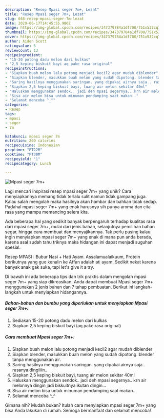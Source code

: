 ```yaml
---
description: "Resep Mpasi seger 7m+, Lezat"
title: "Resep Mpasi seger 7m+, Lezat"
slug: 668-resep-mpasi-seger-7m-lezat
date: 2020-06-17T14:45:55.986Z
image: https://img-global.cpcdn.com/recipes/347379784a1df700/751x532cq70/mpasi-seger-7m-foto-resep-utama.jpg
thumbnail: https://img-global.cpcdn.com/recipes/347379784a1df700/751x532cq70/mpasi-seger-7m-foto-resep-utama.jpg
cover: https://img-global.cpcdn.com/recipes/347379784a1df700/751x532cq70/mpasi-seger-7m-foto-resep-utama.jpg
author: Aiden Scott
ratingvalue: 5
reviewcount: 13
recipeingredient:
- "15-20 potong dadu melon dari kulkas"
- "2,5 keping biskuit bayi aq pake rasa original"
recipeinstructions:
- "Siapkan buah melon lalu potong menjadi kecil2 agar mudah diblender"
- "Siapkan blender, masukkan buah melon yang sudah dipotong. blender tanpa menggunakan air."
- "Saring hasilnya menggunakan saringan. yang dipakai airnya saja.. rasanya dingiiiin.."
- "Siapkan 2,5 keping biskuit bayi, tuang air melon sekitar 40ml"
- "Haluskan menggunakan sendok.. jadi deh mpasi segernya.. krn air melonnya dingin jadi biskuitnya ikutan dingin..."
- "Sisa air melon bisa untuk minuman pendamping saat makan.."
- "Selamat mencoba ^_^"
categories:
- Resep
tags:
- mpasi
- seger
- 7m

katakunci: mpasi seger 7m 
nutrition: 260 calories
recipecuisine: Indonesian
preptime: "PT22M"
cooktime: "PT30M"
recipeyield: "1"
recipecategory: Lunch

---
```



![Mpasi seger 7m+](https://img-global.cpcdn.com/recipes/347379784a1df700/751x532cq70/mpasi-seger-7m-foto-resep-utama.jpg)

Lagi mencari inspirasi resep mpasi seger 7m+ yang unik? Cara menyiapkannya memang tidak terlalu sulit namun tidak gampang juga. Kalau salah mengolah maka hasilnya akan hambar dan bahkan tidak sedap. Padahal mpasi seger 7m+ yang enak harusnya sih punya aroma dan cita rasa yang mampu memancing selera kita.

Ada beberapa hal yang sedikit banyak berpengaruh terhadap kualitas rasa dari mpasi seger 7m+, mulai dari jenis bahan, selanjutnya pemilihan bahan segar, hingga cara membuat dan menyajikannya. Tak perlu pusing kalau ingin menyiapkan mpasi seger 7m+ yang enak di mana pun anda berada, karena asal sudah tahu triknya maka hidangan ini dapat menjadi suguhan spesial.

Resep MPASI : Bubur Nasi + Hati Ayam. Assalamualaikuum, Protein berikutnya yang gue kenalin ke Affan adalah ati ayam. Sedikit nekat karena banyak anak gak suka, tapi let&#39;s give it a try.


Di bawah ini ada beberapa tips dan trik praktis dalam mengolah mpasi seger 7m+ yang siap dikreasikan. Anda dapat membuat Mpasi seger 7m+ menggunakan 2 jenis bahan dan 7 tahap pembuatan. Berikut ini langkah-langkah untuk menyiapkan hidangannya.

<!--inarticleads1-->

##### Bahan-bahan dan bumbu yang diperlukan untuk menyiapkan Mpasi seger 7m+:

1. Sediakan 15-20 potong dadu melon dari kulkas
1. Siapkan 2,5 keping biskuit bayi (aq pake rasa original)




<!--inarticleads2-->

##### Cara membuat Mpasi seger 7m+:

1. Siapkan buah melon lalu potong menjadi kecil2 agar mudah diblender
1. Siapkan blender, masukkan buah melon yang sudah dipotong. blender tanpa menggunakan air.
1. Saring hasilnya menggunakan saringan. yang dipakai airnya saja.. rasanya dingiiiin..
1. Siapkan 2,5 keping biskuit bayi, tuang air melon sekitar 40ml
1. Haluskan menggunakan sendok.. jadi deh mpasi segernya.. krn air melonnya dingin jadi biskuitnya ikutan dingin...
1. Sisa air melon bisa untuk minuman pendamping saat makan..
1. Selamat mencoba ^_^




Gimana nih? Mudah bukan? Itulah cara menyiapkan mpasi seger 7m+ yang bisa Anda lakukan di rumah. Semoga bermanfaat dan selamat mencoba!
